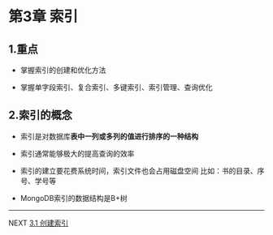 # 第3章 索引
## 1.重点
* <p>掌握索引的创建和优化方法  <p/>
* 掌握单字段索引、复合索引、多键索引、索引管理、查询优化

## 2.索引的概念
* 索引是对数据库**表中一列或多列的值进行排序的一种结构**
* 索引通常能够极大的提高查询的效率
* 索引的建立要花费系统时间，索引文件也会占用磁盘空间
    比如：书的目录、序号、学号等
      	
* MongoDB索引的数据结构是B+树
---
NEXT
[3.1 创建索引](https://github.com/pipipanini/buding/blob/main/3.1%20%E5%88%9B%E5%BB%BA%E7%B4%A2%E5%BC%95.md)
